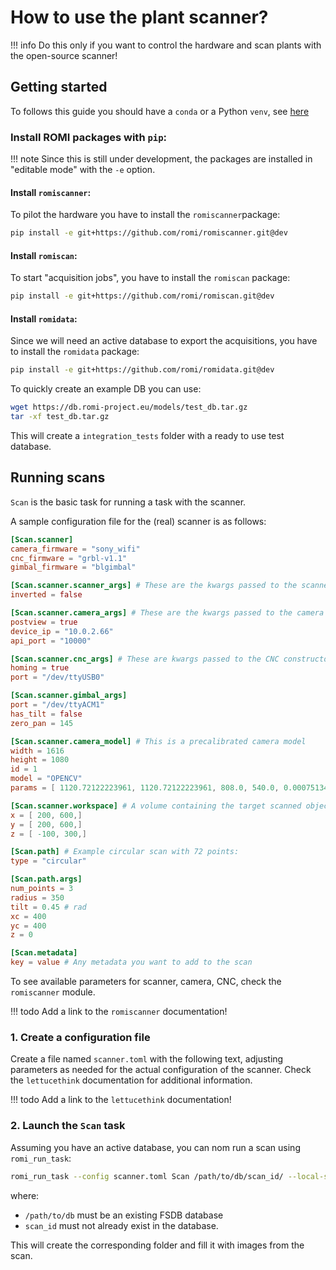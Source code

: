 How to use the plant scanner?
=======
!!! info
    Do this only if you want to control the hardware and scan plants with the open-source scanner!


## Getting started

To follows this guide you should have a `conda` or a Python `venv`, see [here](/Scanner/how-to/#how-to-install-romi-packages)

### Install ROMI packages with `pip`:

!!! note
    Since this is still under development, the packages are installed in "editable mode" with the `-e` option.

#### Install `romiscanner`:
To pilot the hardware you have to install the `romiscanner`package:
```bash
pip install -e git+https://github.com/romi/romiscanner.git@dev
```

#### Install `romiscan`:
To start "acquisition jobs", you have to install the `romiscan` package:
```bash
pip install -e git+https://github.com/romi/romiscan.git@dev
```

#### Install `romidata`:
Since we will need an active database to export the acquisitions, you have to install the `romidata` package:
```bash
pip install -e git+https://github.com/romi/romidata.git@dev
```

To quickly create an example DB you can use:
```bash
wget https://db.romi-project.eu/models/test_db.tar.gz
tar -xf test_db.tar.gz
```
This will create a `integration_tests` folder with a ready to use test database. 


## Running scans
`Scan` is the basic task for running a task with the scanner.

A sample configuration file for the (real) scanner is as follows:
```toml
[Scan.scanner]
camera_firmware = "sony_wifi"
cnc_firmware = "grbl-v1.1"
gimbal_firmware = "blgimbal"

[Scan.scanner.scanner_args] # These are the kwargs passed to the scanner constructor
inverted = false

[Scan.scanner.camera_args] # These are the kwargs passed to the camera constructor
postview = true
device_ip = "10.0.2.66"
api_port = "10000"

[Scan.scanner.cnc_args] # These are kwargs passed to the CNC constructor
homing = true
port = "/dev/ttyUSB0"

[Scan.scanner.gimbal_args]
port = "/dev/ttyACM1"
has_tilt = false
zero_pan = 145

[Scan.scanner.camera_model] # This is a precalibrated camera model
width = 1616
height = 1080
id = 1
model = "OPENCV"
params = [ 1120.72122223961, 1120.72122223961, 808.0, 540.0, 0.0007513494532588769, 0.0007513494532588769, 0.0, 0.0,]

[Scan.scanner.workspace] # A volume containing the target scanned object
x = [ 200, 600,]
y = [ 200, 600,]
z = [ -100, 300,]

[Scan.path] # Example circular scan with 72 points:
type = "circular"

[Scan.path.args]
num_points = 3
radius = 350
tilt = 0.45 # rad
xc = 400
yc = 400
z = 0

[Scan.metadata]
key = value # Any metadata you want to add to the scan
```

To see available parameters for scanner, camera, CNC, check the `romiscanner` module.

!!! todo
    Add a link to the `romiscanner` documentation!

### 1. Create a configuration file
Create a file named `scanner.toml` with the following text, adjusting parameters as needed for the actual configuration of the scanner.
Check the `lettucethink` documentation for additional information.

!!! todo
    Add a link to the `lettucethink` documentation!

### 2. Launch the `Scan` task
Assuming you have an active database, you can nom run a scan using `romi_run_task`:
```bash
romi_run_task --config scanner.toml Scan /path/to/db/scan_id/ --local-scheduler
```
where:

- `/path/to/db` must be an existing FSDB database
- `scan_id` must not already exist in the database.

This will create the corresponding folder and fill it with images from the scan.